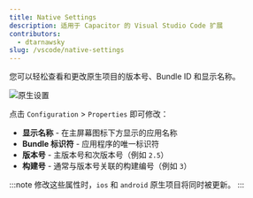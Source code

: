 ```yaml
---
title: Native Settings
description: 适用于 Capacitor 的 Visual Studio Code 扩展
contributors:
  - dtarnawsky
slug: /vscode/native-settings
---
```


您可以轻松查看和更改原生项目的版本号、Bundle ID 和显示名称。

![原生设置](/img/native-settings.png)

点击 `Configuration` > `Properties` 即可修改：

- **显示名称** - 在主屏幕图标下方显示的应用名称
- **Bundle 标识符** - 应用程序的唯一标识符
- **版本号** - 主版本号和次版本号（例如 `2.5`）
- **构建号** - 通常与版本号关联的构建编号（例如 `3`）

:::note
修改这些属性时，`ios` 和 `android` 原生项目将同时被更新。
:::
